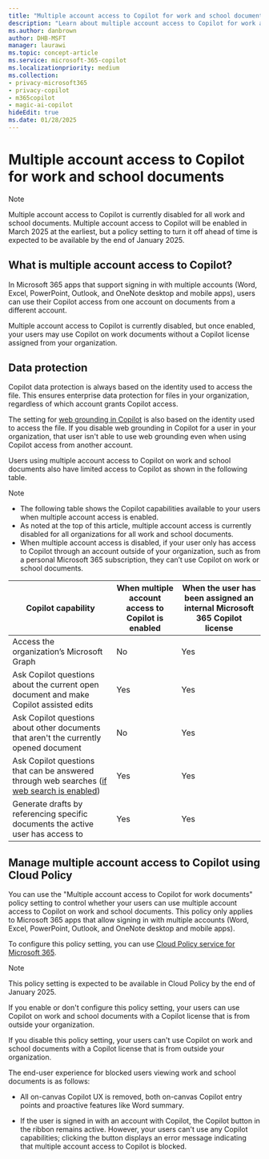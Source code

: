 ```yaml
---
title: "Multiple account access to Copilot for work and school documents"
description: "Learn about multiple account access to Copilot for work and school documents."
ms.author: danbrown
author: DHB-MSFT
manager: laurawi
ms.topic: concept-article
ms.service: microsoft-365-copilot
ms.localizationpriority: medium
ms.collection: 
- privacy-microsoft365
- privacy-copilot
- m365copilot
- magic-ai-copilot
hideEdit: true
ms.date: 01/28/2025
---
```


# Multiple account access to Copilot for work and school documents

> [!NOTE]
> Multiple account access to Copilot is currently disabled for all work and school documents. Multiple account access to Copilot will be enabled in March 2025 at the earliest, but a policy setting to turn it off ahead of time is expected to be available by the end of January 2025.

## What is multiple account access to Copilot?

In Microsoft 365 apps that support signing in with multiple accounts (Word, Excel, PowerPoint, Outlook, and OneNote desktop and mobile apps), users can use their Copilot access from one account on documents from a different account.

Multiple account access to Copilot is currently disabled, but once enabled, your users may use Copilot on work documents without a Copilot license assigned from your organization.  

## Data protection

Copilot data protection is always based on the identity used to access the file. This ensures enterprise data protection for files in your organization, regardless of which account grants Copilot access.

The setting for [web grounding in Copilot](manage-public-web-access.md) is also based on the identity used to access the file. If you disable web grounding in Copilot for a user in your organization, that user isn't able to use web grounding even when using Copilot access from another account.

Users using multiple account access to Copilot on work and school documents also have limited access to Copilot as shown in the following table.

> [!NOTE]
> - The following table shows the Copilot capabilities available to your users when multiple account access is enabled.
> - As noted at the top of this article, multiple account access is currently disabled for all organizations for all work and school documents.
> - When multiple account access is disabled, if your user only has access to Copilot through an account outside of your organization, such as from a personal Microsoft 365 subscription, they can’t use Copilot on work or school documents.


| Copilot capability                                                                          | When multiple account access to Copilot is enabled | When the user has been assigned an internal Microsoft 365 Copilot license |
|---------------------------------------------------------------------------------------------|------------------------------------|----------------------------------------|
| Access the organization’s Microsoft Graph                                                   |No |Yes|
| Ask Copilot questions about the current open document and make Copilot assisted edits       |Yes|Yes|
| Ask Copilot questions about other documents that aren't the currently opened document      |No|Yes|
| Ask Copilot questions that can be answered through web searches ([if web search is enabled](manage-public-web-access.md))|Yes|Yes|
| Generate drafts by referencing specific documents the active user has access to                     |Yes|Yes|

## Manage multiple account access to Copilot using Cloud Policy

You can use the "Multiple account access to Copilot for work documents" policy setting to control whether your users can use multiple account access to Copilot on work and school documents. This policy only applies to Microsoft 365 apps that allow signing in with multiple accounts (Word, Excel, PowerPoint, Outlook, and OneNote desktop and mobile apps).

To configure this policy setting, you can use [Cloud Policy service for Microsoft 365](/microsoft-365-apps/admin-center/overview-cloud-policy).

> [!NOTE]
> This policy setting is expected to be available in Cloud Policy by the end of January 2025.

If you enable or don't configure this policy setting, your users can use Copilot on work and school documents with a Copilot license that is from outside your organization.

If you disable this policy setting, your users can't use Copilot on work and school documents with a Copilot license that is from outside your organization.

The end-user experience for blocked users viewing work and school documents is as follows:

- All on-canvas Copilot UX is removed, both on-canvas Copilot entry points and proactive features like Word summary.

- If the user is signed in with an account with Copilot, the Copilot button in the ribbon remains active. However, your users can't use any Copilot capabilities; clicking the button displays an error message indicating that multiple account access to Copilot is blocked.